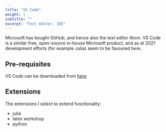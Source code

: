 ```yaml
---
title: "VS Code"
weight: 1
subtitle: ""
excerpt: "Text editor, IDE"
---
```

Microsoft has bought GitHub, and hence also the text editor Atom. VS Code is a similar free, open-source in-house Microsoft product, and as at 2021 development efforts (for example Julia) seem to be favoured here.  

## Pre-requisites

VS Code can be downloaded from [here](https://code.visualstudio.com/)

## Extensions

The extensions I select to extend functionality:

- julia
- latex workshop
- python

